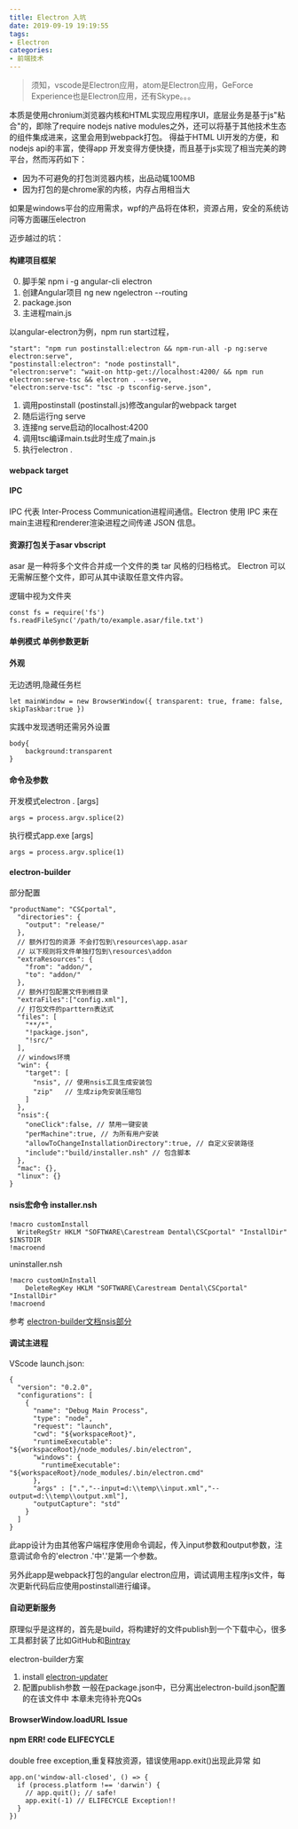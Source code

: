 ```yaml
---
title: Electron 入坑
date: 2019-09-19 19:19:55
tags:
- Electron
categories: 
- 前端技术
---
```

> 须知，vscode是Electron应用，atom是Electron应用，GeForce Experience也是Electron应用，还有Skype。。。

本质是使用chronium浏览器内核和HTML实现应用程序UI，底层业务是基于js"粘合"的，即除了require nodejs native modules之外，还可以将基于其他技术生态的组件集成进来，这里会用到webpack打包。
得益于HTML UI开发的方便，和nodejs api的丰富，使得app 开发变得方便快捷，而且基于js实现了相当完美的跨平台，然而泻药如下：

+ 因为不可避免的打包浏览器内核，出品动辄100MB
+ 因为打包的是chrome家的内核，内存占用相当大

如果是windows平台的应用需求，wpf的产品将在体积，资源占用，安全的系统访问等方面碾压electron

迈步越过的坑：

#### 构建项目框架
0. 脚手架 npm i -g angular-cli electron
1. 创建Angular项目 ng new ngelectron --routing 
2. package.json 
3. 主进程main.js

以angular-electron为例，npm run start过程，<br>
```
"start": "npm run postinstall:electron && npm-run-all -p ng:serve electron:serve",
"postinstall:electron": "node postinstall",
"electron:serve": "wait-on http-get://localhost:4200/ && npm run electron:serve-tsc && electron . --serve,
"electron:serve-tsc": "tsc -p tsconfig-serve.json",
```
1. 调用postinstall (postinstall.js)修改angular的webpack target 
2. 随后运行ng serve 
3. 连接ng serve启动的localhost:4200
4. 调用tsc编译main.ts此时生成了main.js
5. 执行electron .
#### webpack target

#### IPC
IPC 代表 Inter-Process Communication进程间通信。Electron 使用 IPC 来在main主进程和renderer渲染进程之间传递 JSON 信息。
#### 资源打包关于asar vbscript
asar 是一种将多个文件合并成一个文件的类 tar 风格的归档格式。 Electron 可以无需解压整个文件，即可从其中读取任意文件内容。

逻辑中视为文件夹
```
const fs = require('fs')
fs.readFileSync('/path/to/example.asar/file.txt')
```

#### 单例模式 单例参数更新

#### 外观
无边透明,隐藏任务栏
```
let mainWindow = new BrowserWindow({ transparent: true, frame: false, skipTaskbar:true })
```
实践中发现透明还需另外设置
```
body{
    background:transparent
}
```
#### 命令及参数
开发模式electron . [args]
```
args = process.argv.splice(2)
```
执行模式app.exe [args]
```
args = process.argv.splice(1)
```
#### electron-builder
部分配置
```
"productName": "CSCportal",
  "directories": {
    "output": "release/"
  },
  // 额外打包的资源 不会打包到\resources\app.asar
  // 以下规则将文件单独打包到\resources\addon
  "extraResources": {
    "from": "addon/",
    "to": "addon/"
  },
  // 额外打包配置文件到根目录
  "extraFiles":["config.xml"],
  // 打包文件的parttern表达式
  "files": [
    "**/*",
    "!package.json",
    "!src/"
  ],
  // windows环境
  "win": {
    "target": [
      "nsis", // 使用nsis工具生成安装包
      "zip"   // 生成zip免安装压缩包
    ]
  },
  "nsis":{
    "oneClick":false, // 禁用一键安装
    "perMachine":true, // 为所有用户安装
    "allowToChangeInstallationDirectory":true, // 自定义安装路径
    "include":"build/installer.nsh" // 包含脚本
  },
  "mac": {},
  "linux": {}
}
```
#### nsis宏命令 installer.nsh
```
!macro customInstall
  WriteRegStr HKLM "SOFTWARE\Carestream Dental\CSCportal" "InstallDir" $INSTDIR
!macroend
```
uninstaller.nsh
```
!macro customUnInstall
    DeleteRegKey HKLM "SOFTWARE\Carestream Dental\CSCportal" "InstallDir"
!macroend
```
参考 [electron-builder文档nsis部分](https://www.electron.build/configuration/nsis)

#### 调试主进程
VScode launch.json:
```
{
  "version": "0.2.0",
  "configurations": [
    {
      "name": "Debug Main Process",
      "type": "node",
      "request": "launch",
      "cwd": "${workspaceRoot}",
      "runtimeExecutable": "${workspaceRoot}/node_modules/.bin/electron",
      "windows": {
        "runtimeExecutable": "${workspaceRoot}/node_modules/.bin/electron.cmd"
      },
      "args" : [".","--input=d:\\temp\\input.xml","--output=d:\\temp\\output.xml"],
      "outputCapture": "std"
    }
  ]
}
```
此app设计为由其他客户端程序使用命令调起，传入input参数和output参数，注意调试命令的'electron .'中'.'是第一个参数。

另外此app是webpack打包的angular electron应用，调试调用主程序js文件，每次更新代码后应使用postinstall进行编译。
#### 自动更新服务
原理似乎是这样的，首先是build，将构建好的文件publish到一个下载中心，很多工具都封装了比如GitHub和[Bintray](https://bintray.com/)
	
electron-builder方案

1. install [electron-updater](https://yarn.pm/electron-updater) 
2. 配置publish参数
一般在package.json中，已分离出electron-build.json配置的在该文件中
本章未完待补充QQs

#### BrowserWindow.loadURL Issue

#### npm ERR! code ELIFECYCLE 
double free exception,重复释放资源，错误使用app.exit()出现此异常
如
```
app.on('window-all-closed', () => {
  if (process.platform !== 'darwin') {
    // app.quit(); // safe!
    app.exit(-1) // ELIFECYCLE Exception!!
  }
})
```